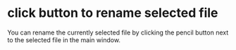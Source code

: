 # click button to rename selected file
You can rename the currently selected file by clicking the pencil button next to the selected file in the main window.
